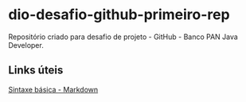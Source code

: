# dio-desafio-github-primeiro-rep

Repositório criado para desafio de projeto - GitHub - Banco PAN Java Developer.

## Links úteis
[Sintaxe básica - Markdown](https://www.markdownguide.org/basic-syntax/)
